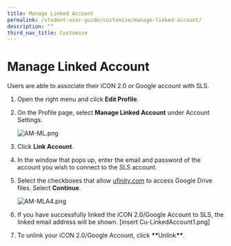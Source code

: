 ```yaml
---
title: Manage Linked Account
permalink: /student-user-guide/customise/manage-linked-account/
description: ""
third_nav_title: Customise
---
```

<h1 id="manage-linked-account">Manage Linked Account</h1>
<p>Users are able to associate their iCON 2.0 or Google account with SLS. </p>
<ol>
<li>Open the right menu and click <strong>Edit Profile</strong>.</li>
<li><p>On the Profile page, select <strong>Manage Linked Account</strong> under Account Settings. </p>
<p> <img alt="AM-ML.png" src="https://s3-us-west-2.amazonaws.com/secure.notion-static.com/14d3801c-8528-498d-b230-0b734bbf2760/AM-ML.png"></p>
</li>
<li><p>Click <strong>Link Account</strong>.</p>
</li>
<li>In the window that pops up, enter the email and password of the account you wish to connect to the SLS account. </li>
<li><p>Select the checkboxes that allow <a href="http://ufinity.com">ufinity.com</a> to access Google Drive files. Select <strong>Continue</strong>. </p>
<p> <img alt="AM-MLA4.png" src="https://s3-us-west-2.amazonaws.com/secure.notion-static.com/fc62c918-aba1-4721-8858-9b877156fe5f/AM-MLA4.png"></p>
</li>
<li><p>If you have successfully linked the iCON 2.0/Google Account to SLS, the linked email address will be shown. [insert Cu-LinkedAccount1.png]</p>
</li>
<li>To unlink your iCON 2.0/Google Account, click <strong><strong><em>**</em></strong></strong>Unlink<strong><strong><em>**</em></strong></strong>.</li>
</ol>
